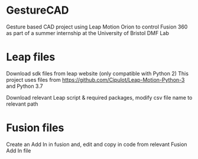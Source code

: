 # GestureCAD
Gesture based CAD project using Leap Motion Orion to control Fusion 360 as part of a summer internship at the University of Bristol DMF Lab

# Leap files
Download sdk files from leap website (only compatible with Python 2)
This project uses files from https://github.com/Cipulot/Leap-Motion-Python-3 and Python 3.7

Download relevant Leap script & required packages, modify csv file name to relevant path

# Fusion files
Create an Add In in fusion and, edit and copy in code from relevant Fusion Add In file
